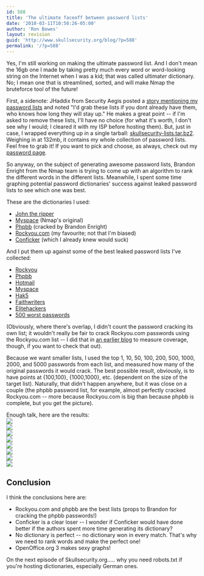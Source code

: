 ```yaml
---
id: 588
title: 'The ultimate faceoff between password lists'
date: '2010-03-11T10:50:26-05:00'
author: 'Ron Bowes'
layout: revision
guid: 'http://www.skullsecurity.org/blog/?p=588'
permalink: '/?p=588'
---
```


Yes, I'm still working on making the ultimate password list. And I don't mean the 16gb one I made by taking pretty much every word or word-looking string on the Internet when I was a kid; that was called ultimat*er* dictionary. No; I mean one that is streamlined, sorted, and will make Nmap the bruteforce tool of the future!  
  
First, a sidenote: JHaddix from Security Aegis posted a [story mentioning my password lists](http://www.securityaegis.com/easy-breezy-beautiful-password-attacking/) and noted "I'd grab these lists if you dont already have them, who knows how long they will stay up." He makes a great point -- if I'm asked to remove these lists, I'll have no choice (for what it's worth, I don't see why I would; I cleared it with my ISP before hosting them). But, just in case, I wrapped everything up in a single tarball: [skullsecurity-lists.tar.bz2](http://downloads.skullsecurity.org/passwords/skullsecurity-lists.tar.bz2). Weighing in at 132mb, it contains my whole collection of password lists. Feel free to grab it! If you want to pick and choose, as always, check out my [password page](http://www.skullsecurity.org/wiki/index.php/Passwords).

So anyway, on the subject of generating awesome password lists, Brandon Enright from the Nmap team is trying to come up with an algorithm to rank the different words in the different lists. Meanwhile, I spent some time graphing potential password dictionaries' success against leaked password lists to see which one was best.

These are the dictionaries I used:

- [John the ripper](http://downloads.skullsecurity.org/passwords/john.txt)
- [Myspace](http://downloads.skullsecurity.org/passwords/myspace.txt) (Nmap's original)
- [Phpbb](http://downloads.skullsecurity.org/passwords/phpbb.txt) (cracked by Brandon Enright)
- [Rockyou.com](http://downloads.skullsecurity.org/passwords/rockyou.txt) (my favourite; not that I'm biased)
- [Conficker](http://downloads.skullsecurity.org/passwords/conficker.txt) (which I already knew would suck)

And I put them up against some of the best leaked password lists I've collected:

- [Rockyou](http://downloads.skullsecurity.org/passwords/rockyou.txt)
- [Phpbb](http://downloads.skullsecurity.org/passwords/phpbb.txt)
- [Hotmail](http://downloads.skullsecurity.org/passwords/hotmail.txt)
- [Myspace](http://downloads.skullsecurity.org/passwords/myspace.txt)
- [Hak5](http://downloads.skullsecurity.org/passwords/hak5.txt)
- [Faithwriters](http://downloads.skullsecurity.org/passwords/faithwriters.txt)
- [Elitehackers](http://downloads.skullsecurity.org/passwords/elitehacker.txt)
- [500 worst passwords](http://downloads.skullsecurity.org/passwords/500-worst-passwords.txt)

(Obviously, where there's overlap, I didn't count the password cracking its own list; it wouldn't really be fair to crack Rockyou.com passwords using the Rockyou.com list -- I did that in [an earlier blog](http://www.skullsecurity.org/blog/?p=516) to measure coverage, though, if you want to check that out).

Because we want smaller lists, I used the top 1, 10, 50, 100, 200, 500, 1000, 2000, and 5000 passwords from each list, and measured how many of the original passwords it would crack. The best possible result, obviously, is to have points at {100,100}, {1000,1000}, etc. (dependent on the size of the target list). Naturally, that didn't happen anywhere, but it was close on a couple (the phpbb password list, for example, almost perfectly cracked Rockyou.com -- more because Rockyou.com is big than because phpbb is complete, but you get the picture).

Enough talk, here are the results:  
![](/blogdata/cracked_rockyou.png)  
![](/blogdata/cracked_phpbb.png)  
![](/blogdata/cracked_hotmail.png)  
![](/blogdata/cracked_myspace.png)  
![](/blogdata/cracked_hak5.png)  
![](/blogdata/cracked_faithwriters.png)  
![](/blogdata/cracked_elitehackers.png)  
![](/blogdata/cracked_500worst.png)

## Conclusion

I think the conclusions here are:

- Rockyou.com and phpbb are the best lists (props to Brandon for cracking the phpbb passwords!)
- Conficker is a clear loser -- I wonder if Conficker would have done better if the authors spent more time generating its dictionary?
- No dictionary is perfect -- no dictionary won in every match. That's why we need to rank words and make the perfect one!
- OpenOffice.org 3 makes sexy graphs!

On the next episode of Skullsecurity.org..... why you need robots.txt if you're hosting dictionaries, especially German ones.
